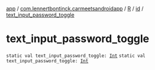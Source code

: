 [app](../../../index.md) / [com.lennertbontinck.carmeetsandroidapp](../../index.md) / [R](../index.md) / [id](index.md) / [text_input_password_toggle](./text_input_password_toggle.md)

# text_input_password_toggle

`static val text_input_password_toggle: `[`Int`](https://kotlinlang.org/api/latest/jvm/stdlib/kotlin/-int/index.html)
`static val text_input_password_toggle: `[`Int`](https://kotlinlang.org/api/latest/jvm/stdlib/kotlin/-int/index.html)